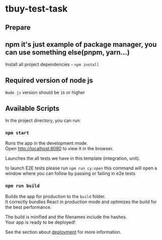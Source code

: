 # tbuy-test-task

## Prepare

## npm it's just example of package manager, you can use something else(pnpm, yarn...)

Install all project dependencies - `npm install`

## Required version of node js

`Node js` version should be `16` or higher

## Available Scripts

In the project directory, you can run:

### `npm start`

Runs the app in the development mode.\
Open [http://localhost:8080](http://localhost:8080) to view it in the browser.

Launches the all tests we have in this template (integration, unit).

to launch E2E tests please run `npm run cy:open` this command will open a window where you can follow by passing or failing in e2e tests

### `npm run build`

Builds the app for production to the `build` folder.\
It correctly bundles React in production mode and optimizes the build for the best performance.

The build is minified and the filenames include the hashes.\
Your app is ready to be deployed!

See the section about [deployment](https://facebook.github.io/create-react-app/docs/deployment) for more information.

